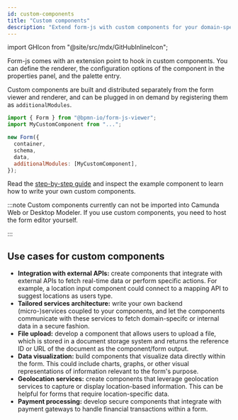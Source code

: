 ```yaml
---
id: custom-components
title: "Custom components"
description: "Extend form-js with custom components for your domain-specific use cases."
---
```


import GHIcon from "@site/src/mdx/GitHubInlineIcon";

Form-js comes with an extension point to hook in custom components. You can define the renderer, the configuration options of the component in the properties panel, and the palette entry.

Custom components are built and distributed separately from the form viewer and renderer, and can be plugged in on demand by registering them as `additionalModules`.

```js
import { Form } from "@bpmn-io/form-js-viewer";
import MyCustomComponent from "...";

new Form({
  container,
  schema,
  data,
  additionalModules: [MyCustomComponent],
});
```

Read the [step-by-step guide](https://github.com/bpmn-io/form-js-examples/tree/master/custom-components) <GHIcon /> and inspect the example component to learn how to write your own custom components.

:::note
Custom components currently can not be imported into Camunda Web or Desktop Modeler. If you use custom components, you need to host the form editor yourself. 
<!-- TODO
Learn more in the build your own form editor guide.
-->
:::

## Use cases for custom components

- **Integration with external APIs:** create components that integrate with external APIs to fetch real-time data or perform specific actions. For example, a location input component could connect to a mapping API to suggest locations as users type.
- **Tailored services architecture:** write your own backend (micro-)services coupled to your components, and let the components communicate with these services to fetch domain-specifc or internal data in a secure fashion.
- **File upload:** develop a component that allows users to upload a file, which is stored in a document storage system and returns the reference ID or URL of the document as the component/form output.
- **Data visualization:** build components that visualize data directly within the form. This could include charts, graphs, or other visual representations of information relevant to the form's purpose.
- **Geolocation services:** create components that leverage geolocation services to capture or display location-based information. This can be helpful for forms that require location-specific data.
- **Payment processing:** develop secure components that integrate with payment gateways to handle financial transactions within a form.
